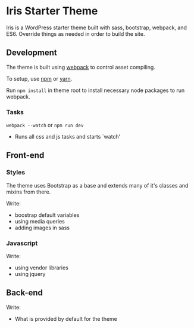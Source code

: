 # Iris Starter Theme

Iris is a WordPress starter theme built with sass, bootstrap, webpack, and ES6. Override things as needed in order to build the site.

## Development
The theme is built using [webpack](https://webpack.github.io/) to control asset compiling.

To setup, use [npm](https://www.npmjs.com/) or [yarn](https://yarnpkg.com/en/).

Run `npm install` in theme root to install necessary node packages to run webpack.

### Tasks
`webpack --watch` or `npm run dev`

- Runs all css and js tasks and starts `watch'

## Front-end
### Styles
The theme uses Bootstrap as a base and extends many of it's classes and mixins from there.

Write:
- boostrap default variables
- using media queries
- adding images in sass

### Javascript
Write:
- using vendor libraries
- using jquery

## Back-end
Write:
- What is provided by default for the theme